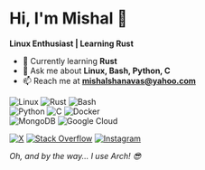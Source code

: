 # Hi, I'm Mishal 👋

**Linux Enthusiast | Learning Rust**

- 🌱 Currently learning **Rust**
- 💬 Ask me about **Linux, Bash, Python, C**
- 📫 Reach me at **mishalshanavas@yahoo.com**

![Linux](https://img.shields.io/badge/Linux-FCC624?logo=linux&logoColor=black&style=for-the-badge)
![Rust](https://img.shields.io/badge/Rust-000000?logo=rust&logoColor=white&style=for-the-badge)
![Bash](https://img.shields.io/badge/Bash-4EAA25?logo=gnu-bash&logoColor=white&style=for-the-badge)  
![Python](https://img.shields.io/badge/Python-3776AB?logo=python&logoColor=white&style=for-the-badge)
![C](https://img.shields.io/badge/C-00599C?logo=c&logoColor=white&style=for-the-badge)
![Docker](https://img.shields.io/badge/Docker-2496ED?logo=docker&logoColor=white&style=for-the-badge)  
![MongoDB](https://img.shields.io/badge/MongoDB-47A248?logo=mongodb&logoColor=white&style=for-the-badge)
![Google Cloud](https://img.shields.io/badge/Google%20Cloud-4285F4?logo=google-cloud&logoColor=white&style=for-the-badge)

[![X](https://img.shields.io/badge/X-000000?logo=X&logoColor=white&style=for-the-badge)](https://twitter.com/mishal_shanavas)
[![Stack Overflow](https://img.shields.io/badge/Stack%20Overflow-F58025?logo=stackoverflow&logoColor=white&style=for-the-badge)](https://stackoverflow.com/users/19204171)
[![Instagram](https://img.shields.io/badge/Instagram-E4405F?logo=instagram&logoColor=white&style=for-the-badge)](https://instagram.com/mishal_shanavas)

*Oh, and by the way... I use Arch! 😎*

